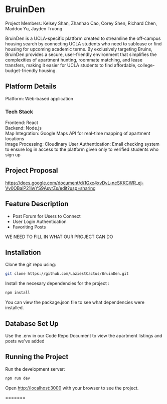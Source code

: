 # BruinDen
Project Members: Kelsey Shan, Zhanhao Cao, Corey Shen, Richard Chen, Maddox Yu, Jayden Truong

BruinDen is a UCLA-specific platform created to streamline the off-campus housing search by connecting UCLA students who need to sublease or find housing for upcoming academic terms. By exclusively targeting Bruins, BruinDen provides a secure, user-friendly environment that simplifies the complexities of apartment hunting, roommate matching, and lease transfers, making it easier for UCLA students to find affordable, college-budget-friendly housing.

## Platform Details
Platform: Web-based application

### Tech Stack
Frontend: React  
Backend: Node.js  
Map Integration: Google Maps API for real-time mapping of apartment locations  
Image Processing: Cloudinary
User Authentication: Email checking system to ensure log in access to the platform given only to verified students who sign up

## Project Proposal
https://docs.google.com/document/d/1Gxc4xvDvL-ncSKKCWR_ej-Vv0OBaiP21iwYS9AsvrZs/edit?usp=sharing 

## Feature Description
- Post Forum for Users to Connect
- User Login Authentication
- Favoriting Posts

WE NEED TO FILL IN WHAT OUR PROJECT CAN DO 


## Installation

Clone the git repo using:

```bash
git clone https://github.com/LaziestCactus/BruinDen.git
```

Install the necesary dependencies for the project :
```bash
npm install
```
You can view the package.json file to see what dependencies were installed.

## Database Set Up
Use the .env in our Code Repo Document to view the apartment listings and posts we've added

## Running the Project

Run the development server:

```bash
npm run dev
```

Open [http://localhost:3000](http://localhost:3000) with your browser to see the project.

=======
